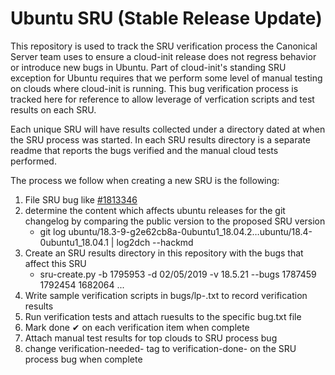 # Ubuntu SRU (Stable Release Update)

This repository is used to track the SRU verification process the Canonical
Server team uses to ensure a cloud-init release does not regress behavior or
introduce new bugs in Ubuntu. Part of cloud-init's standing SRU exception for
Ubuntu requires that we perform some level of manual testing on clouds where
cloud-init is running. This bug verification process is tracked here for
reference to allow leverage of verfication scripts and test results on each SRU.

Each unique SRU will have results collected under a directory dated at when the
SRU process was started. In each SRU results directory is a separate readme
that reports the bugs verified and the manual cloud tests performed.


The process we follow when creating a new SRU is the following:
  1. File SRU bug like [#1813346](https://bugs.launchpad.net/ubuntu/+source/cloud-init/+bug/1813346)
  1. determine the content which affects ubuntu releases for the git changelog
     by comparing the public version to the proposed SRU version
     *  git log ubuntu/18.3-9-g2e62cb8a-0ubuntu1_18.04.2…ubuntu/18.4-0ubuntu1_18.04.1 | log2dch --hackmd
  1. Create an SRU results directory in this repository with the bugs that affect this SRU
     * sru-create.py -b 1795953 -d 02/05/2019 -v 18.5.21 --bugs 1787459 1792454 1682064 ...
  1. Write sample verification scripts in bugs/lp-<bugnum>.txt to record verification results
  1. Run verification tests and attach ruesults to the specific bug.txt file
  1. Mark done ✔  on each verification item when complete
  1. Attach manual test results for top clouds to SRU process bug
  1. change verification-needed-<series> tag to verification-done-<series> on the SRU process bug when complete



